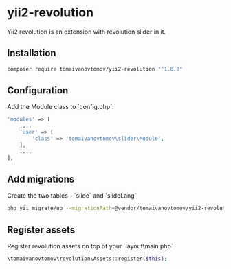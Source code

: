# yii2-revolution
Yii2 revolution is an extension with revolution slider in it.
<h2>Installation</h2>

```bash
composer require tomaivanovtomov/yii2-revolution "^1.0.0"
```

<h2>Configuration</h2>
Add the Module class to `config.php`:

```php
'modules' => [
    ....
    'user' => [
        'class' => 'tomaivanovtomov\slider\Module',
    ],
    ....
],
```

<h2>Add migrations</h2>
Create the two tables - `slide` and `slideLang`

```bash
php yii migrate/up --migrationPath=@vendor/tomaivanovtomov/yii2-revolution/migrations
```

<h2>Register assets</h2>
Register revolution assets on top of your `layout\main.php`

```php
\tomaivanovtomov\revolution\Assets::register($this);
```
